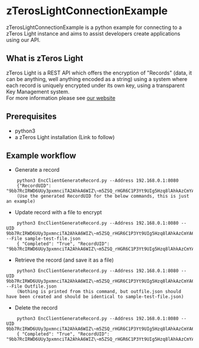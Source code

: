 # zTerosLightConnectionExample

zTerosLightConnectionExample is a python example for connecting to a zTeros Light instance and aims to assist developers create applications using our API.

## What is zTeros Light
zTeros Light is a REST API which offers the encryption of "Records" (data, it can be anything, well anything encoded as a string) using a system where each record is uniquely encrypted under its own key, using a transparent Key Management system.   
For more information please see [our website](https://gbr14.com/gbr14-products/)  

## Prerequisites
* python3  
* a zTeros Light installation (Link to follow)  

## Example workflow
* Generate a record  
```
    python3 EncClientGenerateRecord.py --Address 192.168.0.1:8080  
    {"RecordUID": "9bb7RcIRWD6UUy3pxmnciTA2AhkA6WIZ\~m5ZSQ_rHGR6C1P3Yt9UIg5Hzq8lAhkAzCmYA6EiDaz_QrmlC1ya4jnZA7RvF8Gf"}  
    (Use the generated RecordUID for the below commands, this is just an example)  
```
* Update record with a file to encrypt  
```
    python3 EncClientGenerateRecord.py --Address 192.168.0.1:8080 --UID 9bb7RcIRWD6UUy3pxmnciTA2AhkA6WIZ\~m5ZSQ_rHGR6C1P3Yt9UIg5Hzq8lAhkAzCmYA6EiDaz_QrmlC1ya4jnZA7RvF8Gf --File sample-test-file.json  
    { "Completed": "True", "RecordUID": "9bb7RcIRWD6UUy3pxmnciTA2AhkA6WIZ\~m5ZSQ_rHGR6C1P3Yt9UIg5Hzq8lAhkAzCmYA6EiDaz_QrmlC1ya4jnZA7RvF8Gf"}  
```
* Retrieve the record (and save it as a file)  
```
    python3 EncClientGenerateRecord.py --Address 192.168.0.1:8080 --UID 9bb7RcIRWD6UUy3pxmnciTA2AhkA6WIZ\~m5ZSQ_rHGR6C1P3Yt9UIg5Hzq8lAhkAzCmYA6EiDaz_QrmlC1ya4jnZA7RvF8Gf --File Outfile.json  
    (Nothing is printed from this command, but outfile.json should have been created and should be identical to sample-test-file.json)  
```
* Delete the record  
```
    python3 EncClientGenerateRecord.py --Address 192.168.0.1:8080 --UID 9bb7RcIRWD6UUy3pxmnciTA2AhkA6WIZ\~m5ZSQ_rHGR6C1P3Yt9UIg5Hzq8lAhkAzCmYA6EiDaz_QrmlC1ya4jnZA7RvF8Gf  
    { "Completed": "True", "RecordUID": "9bb7RcIRWD6UUy3pxmnciTA2AhkA6WIZ\~m5ZSQ_rHGR6C1P3Yt9UIg5Hzq8lAhkAzCmYA6EiDaz_QrmlC1ya4jnZA7RvF8Gf"}  
```

